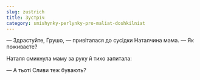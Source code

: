 ```yaml
---
slug: zustrich
title: Зустріч
category: smishynky-perlynky-pro-maliat-doshkilniat
---
```

— Здрастуйте, Грушо, — привіталася до сусідки Наталчина мама. — Як поживаєте?

Наталя смикнула маму за руку й тихо запитала:

— А тьоті Сливи теж бувають?
